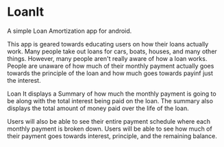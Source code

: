 # LoanIt
A simple Loan Amortization app for android.

This app is geared towards educating users on how their loans actually work. Many people take out loans for cars, boats, houses, and many other things. However, many people aren't really aware of how a loan works. People are unaware of how much of their monthly payment actually goes towards the principle of the loan and how much goes towards payinf just the interest.

Loan It displays a Summary of how much the monthly payment is going to be along with the total interest being paid on the loan. The summary also displays the total amount of money paid over the life of the loan.

Users will also be able to see their entire payment schedule where each monthly payment is broken down. Users will be able to see how much of their payment goes towards interest, principle, and the remaining balance. 
